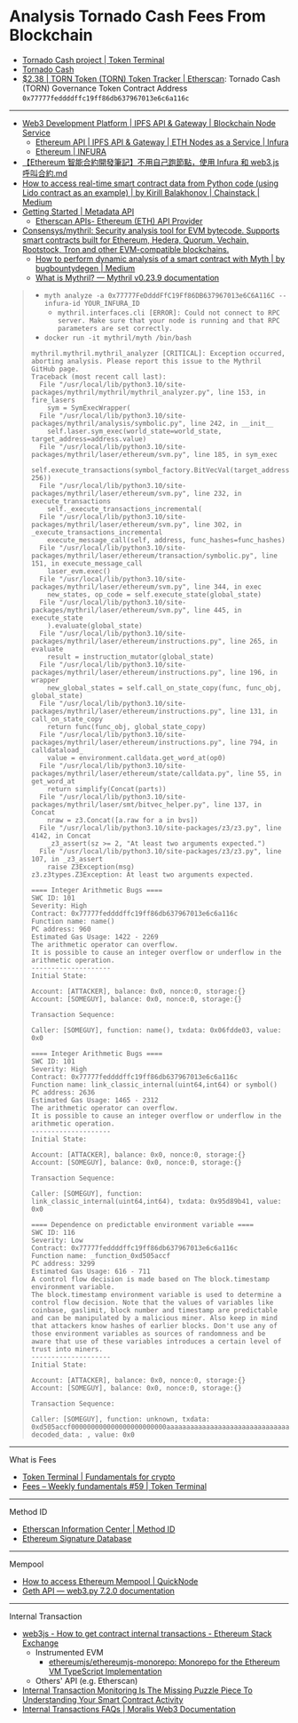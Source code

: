 # Analysis Tornado Cash Fees From Blockchain

- [Tornado Cash project | Token Terminal](https://tokenterminal.com/terminal/projects/tornado-cash)
- [Tornado Cash](https://github.com/tornadocash)
- [$2.38 | TORN Token (TORN) Token Tracker | Etherscan](https://etherscan.io/token/0x77777feddddffc19ff86db637967013e6c6a116c): Tornado Cash (TORN) Governance Token Contract Address `0x77777feddddffc19ff86db637967013e6c6a116c`

---

- [Web3 Development Platform | IPFS API & Gateway | Blockchain Node Service](https://www.infura.io/)
  - [Ethereum API | IPFS API & Gateway | ETH Nodes as a Service | Infura](https://app.infura.io/)
  - [Ethereum | INFURA](https://docs.infura.io/api/networks/ethereum)
- [【Ethereum 智能合約開發筆記】不用自己跑節點，使用 Infura 和 web3.js 呼叫合約.md](https://gist.github.com/Ankarrr/b33d388aa4c4411559f74d9814447ff3)
- [How to access real-time smart contract data from Python code (using Lido contract as an example) | by Kirill Balakhonov | Chainstack | Medium](https://medium.com/@balakhonoff_47314/how-to-access-real-time-smart-contract-data-from-python-code-using-lido-as-an-example-38738ff077c5)
- [Getting Started | Metadata API](https://metadata.etherscan.io/)
  - [Etherscan APIs- Ethereum (ETH) API Provider](https://etherscan.io/apis)
- [Consensys/mythril: Security analysis tool for EVM bytecode. Supports smart contracts built for Ethereum, Hedera, Quorum, Vechain, Rootstock, Tron and other EVM-compatible blockchains.](https://github.com/Consensys/mythril)
  - [How to perform dynamic analysis of a smart contract with Myth | by bugbountydegen | Medium](https://medium.com/@bugbountydegen/how-to-perform-dynamic-analysis-of-a-smart-contract-with-myth-e80fb9351c85)
  - [What is Mythril? — Mythril v0.23.9 documentation](https://mythril-classic.readthedocs.io/en/master/about.html)

> - `myth analyze -a 0x77777FeDdddFfC19Ff86DB637967013e6C6A116C --infura-id YOUR_INFURA_ID`
>   - `mythril.interfaces.cli [ERROR]: Could not connect to RPC server. Make sure that your node is running and that RPC parameters are set correctly.`
> - `docker run -it mythril/myth /bin/bash`
>
> ```
> mythril.mythril.mythril_analyzer [CRITICAL]: Exception occurred, aborting analysis. Please report this issue to the Mythril GitHub page.
> Traceback (most recent call last):
>   File "/usr/local/lib/python3.10/site-packages/mythril/mythril/mythril_analyzer.py", line 153, in fire_lasers
>     sym = SymExecWrapper(
>   File "/usr/local/lib/python3.10/site-packages/mythril/analysis/symbolic.py", line 242, in __init__
>     self.laser.sym_exec(world_state=world_state, target_address=address.value)
>   File "/usr/local/lib/python3.10/site-packages/mythril/laser/ethereum/svm.py", line 185, in sym_exec
>     self.execute_transactions(symbol_factory.BitVecVal(target_address, 256))
>   File "/usr/local/lib/python3.10/site-packages/mythril/laser/ethereum/svm.py", line 232, in execute_transactions
>     self._execute_transactions_incremental(
>   File "/usr/local/lib/python3.10/site-packages/mythril/laser/ethereum/svm.py", line 302, in _execute_transactions_incremental
>     execute_message_call(self, address, func_hashes=func_hashes)
>   File "/usr/local/lib/python3.10/site-packages/mythril/laser/ethereum/transaction/symbolic.py", line 151, in execute_message_call
>     laser_evm.exec()
>   File "/usr/local/lib/python3.10/site-packages/mythril/laser/ethereum/svm.py", line 344, in exec
>     new_states, op_code = self.execute_state(global_state)
>   File "/usr/local/lib/python3.10/site-packages/mythril/laser/ethereum/svm.py", line 445, in execute_state
>     ).evaluate(global_state)
>   File "/usr/local/lib/python3.10/site-packages/mythril/laser/ethereum/instructions.py", line 265, in evaluate
>     result = instruction_mutator(global_state)
>   File "/usr/local/lib/python3.10/site-packages/mythril/laser/ethereum/instructions.py", line 196, in wrapper
>     new_global_states = self.call_on_state_copy(func, func_obj, global_state)
>   File "/usr/local/lib/python3.10/site-packages/mythril/laser/ethereum/instructions.py", line 131, in call_on_state_copy
>     return func(func_obj, global_state_copy)
>   File "/usr/local/lib/python3.10/site-packages/mythril/laser/ethereum/instructions.py", line 794, in calldataload_
>     value = environment.calldata.get_word_at(op0)
>   File "/usr/local/lib/python3.10/site-packages/mythril/laser/ethereum/state/calldata.py", line 55, in get_word_at
>     return simplify(Concat(parts))
>   File "/usr/local/lib/python3.10/site-packages/mythril/laser/smt/bitvec_helper.py", line 137, in Concat
>     nraw = z3.Concat([a.raw for a in bvs])
>   File "/usr/local/lib/python3.10/site-packages/z3/z3.py", line 4142, in Concat
>     _z3_assert(sz >= 2, "At least two arguments expected.")
>   File "/usr/local/lib/python3.10/site-packages/z3/z3.py", line 107, in _z3_assert
>     raise Z3Exception(msg)
> z3.z3types.Z3Exception: At least two arguments expected.
> 
> ==== Integer Arithmetic Bugs ====
> SWC ID: 101
> Severity: High
> Contract: 0x77777feddddffc19ff86db637967013e6c6a116c
> Function name: name()
> PC address: 960
> Estimated Gas Usage: 1422 - 2269
> The arithmetic operator can overflow.
> It is possible to cause an integer overflow or underflow in the arithmetic operation.
> --------------------
> Initial State:
> 
> Account: [ATTACKER], balance: 0x0, nonce:0, storage:{}
> Account: [SOMEGUY], balance: 0x0, nonce:0, storage:{}
> 
> Transaction Sequence:
> 
> Caller: [SOMEGUY], function: name(), txdata: 0x06fdde03, value: 0x0
> 
> ==== Integer Arithmetic Bugs ====
> SWC ID: 101
> Severity: High
> Contract: 0x77777feddddffc19ff86db637967013e6c6a116c
> Function name: link_classic_internal(uint64,int64) or symbol()
> PC address: 2636
> Estimated Gas Usage: 1465 - 2312
> The arithmetic operator can overflow.
> It is possible to cause an integer overflow or underflow in the arithmetic operation.
> --------------------
> Initial State:
> 
> Account: [ATTACKER], balance: 0x0, nonce:0, storage:{}
> Account: [SOMEGUY], balance: 0x0, nonce:0, storage:{}
> 
> Transaction Sequence:
> 
> Caller: [SOMEGUY], function: link_classic_internal(uint64,int64), txdata: 0x95d89b41, value: 0x0
> 
> ==== Dependence on predictable environment variable ====
> SWC ID: 116
> Severity: Low
> Contract: 0x77777feddddffc19ff86db637967013e6c6a116c
> Function name: _function_0xd505accf
> PC address: 3299
> Estimated Gas Usage: 616 - 711
> A control flow decision is made based on The block.timestamp environment variable.
> The block.timestamp environment variable is used to determine a control flow decision. Note that the values of variables like coinbase, gaslimit, block number and timestamp are predictable and can be manipulated by a malicious miner. Also keep in mind that attackers know hashes of earlier blocks. Don't use any of those environment variables as sources of randomness and be aware that use of these variables introduces a certain level of trust into miners.
> --------------------
> Initial State:
> 
> Account: [ATTACKER], balance: 0x0, nonce:0, storage:{}
> Account: [SOMEGUY], balance: 0x0, nonce:0, storage:{}
> 
> Transaction Sequence:
> 
> Caller: [SOMEGUY], function: unknown, txdata: 0xd505accf000000000000000000000000aaaaaaaaaaaaaaaaaaaaaaaaaaaaaaaaaaaaaaaa000000000000000000000000000000000000000000000000000000000000000000000000000000000000000000000000000000000000000000000000000000000000000000000000000000000000000000000000000000000000000000000000000000000000000000000000000000000000000000000000000000000000000000000000000000000000000000000000000000000000000000000000000000000000000000000000000000000000000000000000000000000000000000000000, decoded_data: , value: 0x0
> ```

---

What is Fees

- [Token Terminal | Fundamentals for crypto](https://tokenterminal.com/terminal/metrics/fees)
- [Fees – Weekly fundamentals #59 | Token Terminal](https://tokenterminal.com/resources/weekly-fundamentals/59#product-tip-of-the-week)

---

Method ID

- [Etherscan Information Center | Method ID](https://info.etherscan.com/what-is-method-id/)
- [Ethereum Signature Database](https://www.4byte.directory/)

---

Mempool

- [How to access Ethereum Mempool | QuickNode](https://www.quicknode.com/guides/ethereum-development/transactions/how-to-access-ethereum-mempool)
- [Geth API — web3.py 7.2.0 documentation](https://web3py.readthedocs.io/en/latest/web3.geth.html#web3.geth.txpool.TxPool.content)

---

Internal Transaction

- [web3js - How to get contract internal transactions - Ethereum Stack Exchange](https://ethereum.stackexchange.com/questions/3417/how-to-get-contract-internal-transactions)
  - Instrumented EVM
    - [ethereumjs/ethereumjs-monorepo: Monorepo for the Ethereum VM TypeScript Implementation](https://github.com/ethereumjs/ethereumjs-monorepo)
  - Others' API (e.g. Etherscan)
- [Internal Transaction Monitoring Is The Missing Puzzle Piece To Understanding Your Smart Contract Activity](https://www.blocknative.com/blog/eth-internal-transactions)
- [Internal Transactions FAQs | Moralis Web3 Documentation](https://docs.moralis.io/web3-data-api/evm/internal-transactions)
